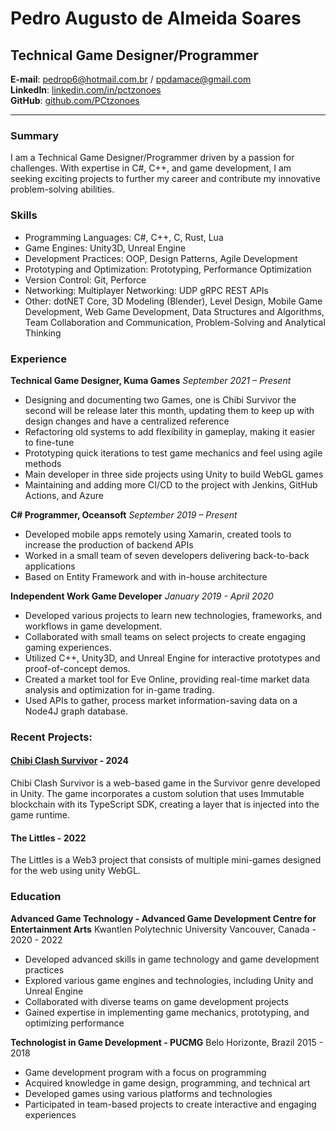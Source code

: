 # Pedro Augusto de Almeida Soares

## Technical Game Designer/Programmer

**E-mail**: pedrop6@hotmail.com.br / ppdamace@gmail.com  
**LinkedIn**: [linkedin.com/in/pctzonoes](https://www.linkedin.com/in/pctzonoes/)  
**GitHub**: [github.com/PCtzonoes](https://github.com/PCtzonoes)

****

### Summary

I am a Technical Game Designer/Programmer driven by a passion for challenges. With expertise in C#, C++, and game
development, I am seeking exciting projects to further my career and contribute my innovative problem-solving abilities.

### Skills

- Programming Languages: C#, C++, C, Rust, Lua
- Game Engines: Unity3D, Unreal Engine
- Development Practices: OOP, Design Patterns, Agile Development
- Prototyping and Optimization: Prototyping, Performance Optimization
- Version Control: Git, Perforce
- Networking: Multiplayer Networking: UDP gRPC REST APIs
- Other: dotNET Core, 3D Modeling (Blender), Level Design, Mobile Game Development, Web Game Development, Data
  Structures and Algorithms, Team Collaboration and Communication, Problem-Solving and Analytical Thinking

### Experience

**Technical Game Designer, Kuma Games**
_September 2021 – Present_

- Designing and documenting two Games, one is Chibi Survivor the second will be release later this month, updating them
  to keep up with design changes and have a centralized reference
- Refactoring old systems to add flexibility in gameplay, making it easier to fine-tune
- Prototyping quick iterations to test game mechanics and feel using agile methods
- Main developer in three side projects using Unity to build WebGL games
- Maintaining and adding more CI/CD to the project with Jenkins, GitHub Actions, and Azure

**C# Programmer, Oceansoft**
_September 2019 – Present_

- Developed mobile apps remotely using Xamarin, created tools to increase the production of backend APIs
- Worked in a small team of seven developers delivering back-to-back applications
- Based on Entity Framework and with in-house architecture

**Independent Work Game Developer**
_January 2019 - April 2020_

- Developed various projects to learn new technologies, frameworks, and workflows in game development.
- Collaborated with small teams on select projects to create engaging gaming experiences.
- Utilized C++, Unity3D, and Unreal Engine for interactive prototypes and proof-of-concept demos.
- Created a market tool for Eve Online, providing real-time market data analysis and optimization for in-game trading.
- Used APIs to gather, process market information-saving data on a Node4J graph database.

### Recent Projects:

#### [**Chibi Clash Survivor**](chibi.gg) - 2024

Chibi Clash Survivor is a web-based game in the Survivor genre developed in Unity.
The game incorporates a custom solution that uses Immutable blockchain with its TypeScript SDK, creating a layer
that is injected into the game
runtime.

#### **The Littles** - 2022

The Littles is a Web3 project that consists of multiple mini-games designed for the web using unity WebGL.

### Education

**Advanced Game Technology - Advanced Game Development Centre for Entertainment Arts**
Kwantlen Polytechnic University Vancouver, Canada - 2020 - 2022

- Developed advanced skills in game technology and game development practices
- Explored various game engines and technologies, including Unity and Unreal Engine
- Collaborated with diverse teams on game development projects
- Gained expertise in implementing game mechanics, prototyping, and optimizing performance

**Technologist in Game Development - PUCMG** Belo Horizonte, Brazil 2015 - 2018

- Game development program with a focus on programming
- Acquired knowledge in game design, programming, and technical art
- Developed games using various platforms and technologies
- Participated in team-based projects to create interactive and engaging experiences